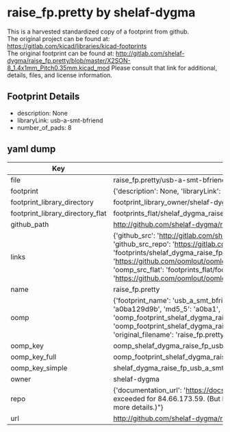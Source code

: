 # raise_fp.pretty by shelaf-dygma  
This is a harvested standardized copy of a footprint from github.  
The original project can be found at:  
https://gitlab.com/kicad/libraries/kicad-footprints  
The original footprint can be found at:
http://gitlab.com/shelaf-dygma/raise_fp.pretty/blob/master/X2SON-8_1.4x1mm_Pitch0.35mm.kicad_mod
Please consult that link for additional, details, files, and license information.  
## Footprint Details
* description: None  
* libraryLink: usb-a-smt-bfriend  
* number_of_pads: 8  
## yaml dump  
| Key | Value |  
| --- | --- |  
| file | raise_fp.pretty/usb-a-smt-bfriend.kicad_mod |  
| footprint | {'description': None, 'libraryLink': 'usb-a-smt-bfriend', 'number_of_pads': 8} |  
| footprint_library_directory | footprint_library_owner/shelaf-dygma_raise_fp.pretty |  
| footprint_library_directory_flat | footprints_flat/shelaf_dygma_raise_fp_usb_a_smt_bfriend/working |  
| github_path | http://github.com/shelaf-dygma/raise_fp.pretty/blob/master/usb-a-smt-bfriend.kicad_mod |  
| links | {'github_src': 'http://gitlab.com/shelaf-dygma/raise_fp.pretty/blob/master/X2SON-8_1.4x1mm_Pitch0.35mm.kicad_mod', 'github_src_repo': 'https://gitlab.com/kicad/libraries/kicad-footprints', 'oomp_bot': 'footprints/shelaf_dygma_raise_fp_usb_a_smt_bfriend/working', 'oomp_bot_github': 'https://github.com/oomlout/oomlout_oomp_footprint_bot/tree/main/footprints/shelaf_dygma_raise_fp_usb_a_smt_bfriend/working', 'oomp_src_flat': 'footprints_flat/footprints_flat/shelaf_dygma_raise_fp_usb_a_smt_bfriend/working', 'oomp_src_flat_github': 'https://github.com/oomlout/oomlout_oomp_footprint_src/tree/main/footprints_flat/shelaf_dygma_raise_fp_usb_a_smt_bfriend/working'} |  
| name | raise_fp.pretty |  
| oomp | {'footprint_name': 'usb_a_smt_bfriend', 'library_name': 'raise_fp', 'md5': 'a0ba129d9bbd4243c37c77238388c8d1', 'md5_10': 'a0ba129d9b', 'md5_5': 'a0ba1', 'md5_6': 'a0ba12', 'oomp_key': 'oomp_shelaf_dygma_raise_fp_usb_a_smt_bfriend', 'oomp_key_extra': 'oomp_footprint_shelaf_dygma_raise_fp_usb_a_smt_bfriend', 'oomp_key_full': 'oomp_footprint_shelaf_dygma_raise_fp_usb_a_smt_bfriend_a0ba12', 'oomp_key_simple': 'shelaf_dygma_raise_fp_usb_a_smt_bfriend', 'original_filename': 'raise_fp.pretty/usb-a-smt-bfriend.kicad_mod', 'owner_name': 'shelaf_dygma'} |  
| oomp_key | oomp_shelaf_dygma_raise_fp_usb_a_smt_bfriend |  
| oomp_key_full | oomp_footprint_shelaf_dygma_raise_fp_usb_a_smt_bfriend |  
| oomp_key_simple | shelaf_dygma_raise_fp_usb_a_smt_bfriend |  
| owner | shelaf-dygma |  
| repo | {'documentation_url': 'https://docs.github.com/rest/overview/resources-in-the-rest-api#rate-limiting', 'message': "API rate limit exceeded for 84.66.173.59. (But here's the good news: Authenticated requests get a higher rate limit. Check out the documentation for more details.)"} |  
| url | http://github.com/shelaf-dygma/raise_fp.pretty |  

